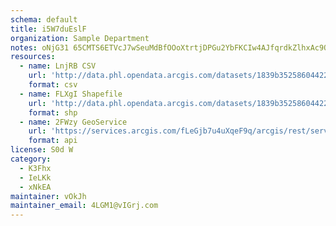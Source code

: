 ```yaml
---
schema: default
title: i5W7duEslF 
organization: Sample Department 
notes: oNjG31 65CMTS6ETVcJ7wSeuMdBfOOoXtrtjDPGu2YbFKCIw4AJfqrdkZlhxAc9QzsaLIzxHQU0qyhYvnK87b8PUi3aX290pLNWs 
resources:
  - name: LnjRB CSV
    url: 'http://data.phl.opendata.arcgis.com/datasets/1839b35258604422b0b520cbb668df0d_0.csv'
    format: csv
  - name: FLXgI Shapefile
    url: 'http://data.phl.opendata.arcgis.com/datasets/1839b35258604422b0b520cbb668df0d_0.zip'
    format: shp
  - name: 2FWzy GeoService
    url: 'https://services.arcgis.com/fLeGjb7u4uXqeF9q/arcgis/rest/services/Air_Monitoring_Stations/FeatureServer/0/query'
    format: api
license: S0d W 
category:
  - K3Fhx 
  - IeLKk 
  - xNkEA 
maintainer: vOkJh  
maintainer_email: 4LGM1@vIGrj.com
---
```

